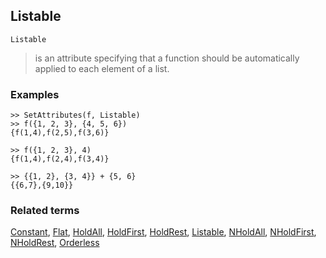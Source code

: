 ## Listable

```
Listable
```

> is an attribute specifying that a function should be automatically applied to each element of a list.
		
### Examples

```
>> SetAttributes(f, Listable)    
>> f({1, 2, 3}, {4, 5, 6})    
{f(1,4),f(2,5),f(3,6)}     
 
>> f({1, 2, 3}, 4)    
{f(1,4),f(2,4),f(3,4)}    
 
>> {{1, 2}, {3, 4}} + {5, 6}    
{{6,7},{9,10}}   
```

### Related terms 
[Constant](Constant.md), [Flat](Flat.md), [HoldAll](HoldAll.md), [HoldFirst](HoldFirst.md), [HoldRest](HoldRest.md), [Listable](Listable.md), [NHoldAll](NHoldAll.md), [NHoldFirst](NHoldFirst.md), [NHoldRest](NHoldRest.md),  [Orderless](Orderless.md)